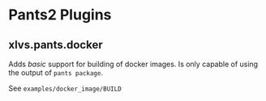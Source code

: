 # Pants2 Plugins

## xlvs.pants.docker

Adds *basic* support for building of docker images. Is only capable of using the output of `pants package`.

See `examples/docker_image/BUILD`